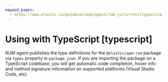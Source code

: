 ```yaml
---
mapped_pages:
  - https://www.elastic.co/guide/en/apm/agent/rum-js/current/typescript.html
---
```


# Using with TypeScript [typescript]

RUM agent publishes the type definitions for the `@elastic/apm-rum` package via `types` property in `package.json`. If you are importing the package on a TypeScript codebase, you will get automatic code completion, hover info and method signature information on supported platforms (Visual Studio Code, etc)

